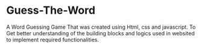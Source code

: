 # Guess-The-Word
A Word Guessing Game That was created using Html, css and javascript. To Get better understanding of the building blocks and logics used in websited to implement required functionalities.
